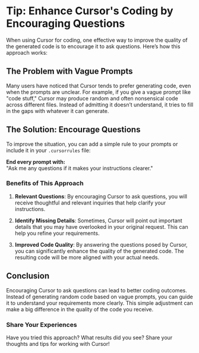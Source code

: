 # Tip: Enhance Cursor's Coding by Encouraging Questions

When using Cursor for coding, one effective way to improve the quality of the generated code is to encourage it to ask questions. Here’s how this approach works:

## The Problem with Vague Prompts

Many users have noticed that Cursor tends to prefer generating code, even when the prompts are unclear. For example, if you give a vague prompt like "code stuff," Cursor may produce random and often nonsensical code across different files. Instead of admitting it doesn’t understand, it tries to fill in the gaps with whatever it can generate.

## The Solution: Encourage Questions

To improve the situation, you can add a simple rule to your prompts or include it in your `.cursorrules` file:

**End every prompt with:**  
"Ask me any questions if it makes your instructions clearer."

### Benefits of This Approach

1. **Relevant Questions**: By encouraging Cursor to ask questions, you will receive thoughtful and relevant inquiries that help clarify your instructions.
  
2. **Identify Missing Details**: Sometimes, Cursor will point out important details that you may have overlooked in your original request. This can help you refine your requirements.

3. **Improved Code Quality**: By answering the questions posed by Cursor, you can significantly enhance the quality of the generated code. The resulting code will be more aligned with your actual needs.

## Conclusion

Encouraging Cursor to ask questions can lead to better coding outcomes. Instead of generating random code based on vague prompts, you can guide it to understand your requirements more clearly. This simple adjustment can make a big difference in the quality of the code you receive.

### Share Your Experiences
Have you tried this approach? What results did you see? Share your thoughts and tips for working with Cursor!